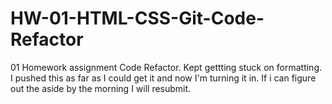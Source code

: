# HW-01-HTML-CSS-Git-Code-Refactor
01 Homework assignment Code Refactor.
Kept gettting stuck on formatting. I pushed this as far as I could get it and now I'm turning it in. If i can figure out the aside by the morning I will resubmit. 
